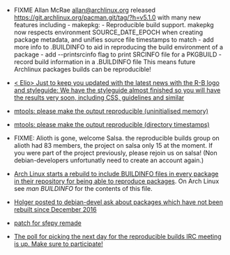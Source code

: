 * FIXME Allan McRae <allan@archlinux.org> released https://git.archlinux.org/pacman.git/tag/?h=v5.1.0 with many new features including
              - makepkg:
                - Reproducible build support. makepkg now respects environment
                  SOURCE_DATE_EPOCH when creating package metadata, and unifies
                  source file timestamps to match
                - add more info to .BUILDINFO to aid in reproducing the build
                  environment of a package
                - add --printsrcinfo flag to print SRCINFO file for a PKGBUILD
                - record build information in a .BUILDINFO file
 This means future Archlinux packages builds can be reproducible!

* [< Elio> Just to keep you updated with the latest news with the R-B logo and styleguide: We have the styleguide almost finished so you will have the results very soon, including CSS, guidelines and similar](IRC)

* [mtools: please make the output reproducible (uninitialised memory)](https://bugs.debian.org/900409)

* [mtools: please make the output reproducible (directory timestamps)](https://bugs.debian.org/900410)


* FIXME: Alioth is gone, welcome Salsa. the reproducible builds group on alioth had 83 members, the project on salsa only 15 at the moment. If you were part of the project previously, please rejoin us on salsa! (Non debian-developers unfortunatly need to create an account again.)

* [Arch Linux starts a rebuild to include BUILDINFO files in every package in their repository for being able to reproduce packages](https://www.archlinux.org/todo/buildinfo-rebuild/). On Arch Linux see *man BUILDINFO* for the contents of this file.

* [Holger posted to debian-devel ask about packages which have not been rebuilt since December 2016](https://lists.debian.org/debian-devel/2018/05/msg00499.html)

* [patch for sfepy remade](https://bugs.debian.org/882639#15)

* [The poll for picking the next day for the reproducible builds IRC meeting is up. Make sure to participate!](https://dudle.jmt.gr/rbmeetings/)
